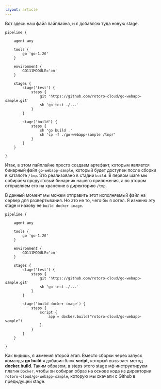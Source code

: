 ```yaml
---
layout: article
---
```

Вот здесь наш файл пайплайна, и я добавляю туда новую stage.

```
pipeline {

    agent any
    
    tools {
        go 'go-1.20'
    }

    environment {
        GO111MODULE='on'
    }

    stages {
        stage('test') {
            steps {
                git 'https://github.com/rotoro-cloud/go-webapp-sample.git'
                sh 'go test ./...'
            }
        }

        stage('build') {
            steps {
                sh 'go build .' 
                sh 'cp -f ./go-webapp-sample /tmp/'
            }
        }
    }

}
```

Итак, в этом пайплайне просто создаем артефакт, которым является бинарный файл `go-webapp-sample`, который будет доступен после сборки в каталоге `/tmp`. Это реализовано в стадии `build`. В первом шаге мы собираем продуктовый бинарник нашего приложения, а во втором отправляем его на хранение в директорию `/tmp`.

В данный момент мы можем отправить этот исполняемый файл на сервер для развертывания. Но это не то, чего бы я хотел. Я изменю эту stage и назову ее `build docker image`.

```
pipeline {

    agent any
    
    tools {
        go 'go-1.20'
    }

    environment {
        GO111MODULE='on'
    }

    stages {
        stage('test') {
            steps {
                git 'https://github.com/rotoro-cloud/go-webapp-sample.git'
                sh 'go test ./...'
            }
        }

        stage('build docker image') {
            steps {
                script {
                    app = docker.build("rotoro-cloud/go-webapp-sample")
                }
            }
        }
    }

}
```

Как видишь, я изменил второй этап. Вместо сборки через запуск команды **go build** я добавил блок **script**, который вызывает метод **docker.build**. Таким образом, в steps этого stage мф инструктируем плагин `Docker`, чтобы он собирал образ на основе кода из директории `rotoro-cloud/go-webapp-sample`, которую мы скачали с Github в предыдущей stage. 
